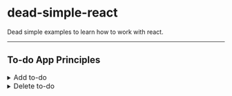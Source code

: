 # dead-simple-react

Dead simple examples to learn how to work with react.

---

## To-do App Principles

<details>
 <summary><font size="3">Add to-do</font></summary>
A form that submits to-dos to a list.

- uses a controlled input
- input field is required
- input field clears after form submit

[![Edit in CodeSandbox](https://assets.codesandbox.io/github/button-edit-lime.svg)](https://githubbox.com/doemser/dead-simple-react/tree/main/examples/todo-app-principles/adding-todo-app)

</details>

<details>
 <summary><font size="3">Delete to-do</font></summary>
A List you can delete to-do´s of.

- uses filter method to delete item
- has no confirm message

[![Edit in CodeSandbox](https://assets.codesandbox.io/github/button-edit-lime.svg)](https://githubbox.com/doemser/dead-simple-react/tree/main/examples/todo-app-principles/deleting-todo-app)

</details>
